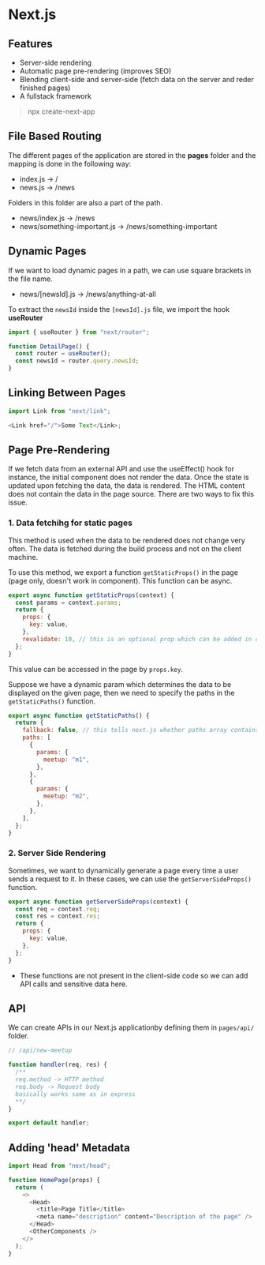 # Next.js

## Features

- Server-side rendering
- Automatic page pre-rendering (improves SEO)
- Blending client-side and server-side (fetch data on the server and reder finished pages)
- A fullstack framework

> npx create-next-app

## File Based Routing

The different pages of the application are stored in the **pages** folder and the mapping is done in the following way:

- index.js -> /
- news.js -> /news

Folders in this folder are also a part of the path.

- news/index.js -> /news
- news/something-important.js -> /news/something-important

## Dynamic Pages

If we want to load dynamic pages in a path, we can use square brackets in the file name.

- news/[newsId].js -> /news/anything-at-all

To extract the `newsId` inside the `[newsId].js` file, we import the hook **useRouter**

```js
import { useRouter } from "next/router";

function DetailPage() {
  const router = useRouter();
  const newsId = router.query.newsId;
}
```

## Linking Between Pages

```js
import Link from "next/link";

<Link href="/">Some Text</Link>;
```

## Page Pre-Rendering

If we fetch data from an external API and use the useEffect() hook for instance, the initial component does not render the data. Once the state is updated upon fetching the data, the data is rendered. The HTML content does not contain the data in the page source. There are two ways to fix this issue.

### 1. Data fetchihg for static pages

This method is used when the data to be rendered does not change very often. The data is fetched during the build process and not on the client machine.

To use this method, we export a function `getStaticProps()` in the page (page only, doesn't work in component). This function can be async.

```js
export async function getStaticProps(context) {
  const params = context.params;
  return {
    props: {
      key: value,
    },
    revalidate: 10, // this is an optional prop which can be added in case the value changes frequently. Setting it to 10 implies that this page will be regenerated atleast every 10 seconds if there are requests coming to it.
  };
}
```

This value can be accessed in the page by `props.key`.

Suppose we have a dynamic param which determines the data to be displayed on the given page, then we need to specify the paths in the `getStaticPaths()` function.

```js
export async function getStaticPaths() {
  return {
    fallback: false, // this tells next.js whether paths array contains all supported params (false -> paths contains all supported values)
    paths: [
      {
        params: {
          meetup: "m1",
        },
      },
      {
        params: {
          meetup: "m2",
        },
      },
    ],
  };
}
```

### 2. Server Side Rendering

Sometimes, we want to dynamically generate a page every time a user sends a request to it. In these cases, we can use the `getServerSideProps()` function.

```js
export async function getServerSideProps(context) {
  const req = context.req;
  const res = context.res;
  return {
    props: {
      key: value,
    },
  };
}
```

- These functions are not present in the client-side code so we can add API calls and sensitive data here.

## API

We can create APIs in our Next.js applicationby defining them in `pages/api/` folder.

```js
// /api/new-meetup

function handler(req, res) {
  /**
  req.method -> HTTP method
  req.body -> Request body
  basically works same as in express
  **/
}

export default handler;
```

## Adding 'head' Metadata

```js
import Head from "next/head";

function HomePage(props) {
  return (
    <>
      <Head>
        <title>Page Title</title>
        <meta name="description" content="Description of the page" />
      </Head>
      <OtherComponents />
    </>
  );
}
```
